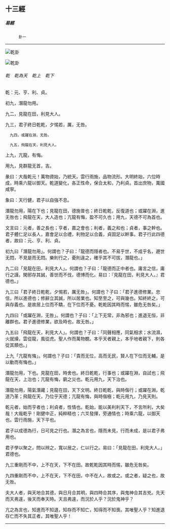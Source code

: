 

## 十三經

##### 易經
　　　`卦一`

* * *

![乾卦](../../imgs/a001.gif)

![乾卦](../../imgs/a001.gif)

###### 乾　乾為天　乾上　乾下

乾：元、亨、利、貞。

初九，潛龍勿用。

九二，見龍在田，利見大人。

九三，君子終日乾乾，夕惕若，厲，无咎。

      九四，或躍在淵，无咎。

      九五，飛龍在天，利見大人。

上九，亢龍，有悔。

用九，見群龍无首，吉。

彖曰：大哉乾元！萬物資始，乃統天。雲行雨施，品物流形。大明終始，六位時成，時乘六龍以御天。乾道變化，各正性命，保合太和，乃利貞。首出庶物，萬國咸寧。

象曰：天行健，君子以自強不息。

潛龍勿用，陽在下也；見龍在田，德施普也；終日乾乾，反復道也；或躍在淵，進无咎也；飛龍在天，大人造也；亢龍有悔，盈不可久也；用九，天德不可為首也。

文言曰：元者，善之長也；亨者，嘉之會也；利者，義之和也；貞者，事之幹也。君子體仁足以長人，嘉會足以合禮，利物足以合義，貞固足以幹事。君子行此四德者，故曰：元、亨、利、貞。

初九曰「潛龍勿用」。何謂也？子曰：「龍德而隱者也。不易乎世，不成乎名，遯世无悶，不見是而无悶。樂則行之，憂則違之，確乎其不可拔，潛龍也。」

九二曰「見龍在田，利見大人」。何謂也？子曰：「龍德而正中者也。庸言之信，庸行之謹。閑邪存其誠，善世而不伐，德博而化。易曰：『見龍在田，利見大人。』君德也。」

九三曰「君子終日乾乾，夕惕若，厲无咎」。何謂也？子曰：「君子進德修業。忠信，所以進德也；修辭立其誠，所以居業也。知至至之，可與幾也。知終終之，可與存義也。是故居上位而不驕，在下位而不憂。乾乾因其時而惕，雖危无咎矣。」

九四曰「或躍在淵，无咎」。何謂也？子曰：「上下无常，非為邪也；進退无恒，非離群也。君子進德修業，欲及時也，故无咎。」

九五曰「飛龍在天，利見大人」。何謂也？子曰：「同聲相應，同氣相求；水流濕，火就燥，雲從龍，風從虎。聖人作而萬物覩。本乎天者親上，本乎地者親下，則各從其類也。」

上九「亢龍有悔」。何謂也？子曰：「貴而无位，高而无民，賢人在下位而无輔，是以動而有悔也。」

潛龍勿用，下也。見龍在田，時舍也。終日乾乾，行事也；或躍在淵，自試也；飛龍在天，上治也；亢龍有悔，窮之災也。乾元用九，天下治也。

潛龍勿用，陽氣潛藏；見龍在田，天下文明。終日乾乾，與時偕行；或躍在淵，乾道乃革；飛龍在天，乃位乎天德；亢龍有悔，與時偕極；乾元用九，乃見天則。

乾元者，始而亨者也；利貞者，性情也。乾始，能以美利利天下，不言所利，大矣哉！大哉乾乎！剛健中正，純粹精也；六爻發揮，旁通情也；時乘六龍，以御天也。雲行雨施，天下平也。

君子以成德為行，日可見之行也。潛之為言也，隱而未見，行而未成，是以君子弗用也。

君子學以聚之，問以辨之，寬以居之，仁以行之。易曰：「見龍在田，利見大人。」君德也。

九三重剛而不中，上不在天，下不在田。故乾乾因其時而惕，雖危无咎矣。

九四重剛而不中，上不在天，下不在田，中不在人，故或之。或之者，疑之也，故无咎。

夫大人者，與天地合其德，與日月合其明，與四時合其序，與鬼神合其吉兇。先天而天弗違，後天而奉天時。天且弗違，而況於人乎？況於鬼神乎？

亢之為言也，知進而不知退，知存而不知亡，知得而不知喪。其唯聖人乎？知進退存亡而不失其正者，其唯聖人乎！

* * *

